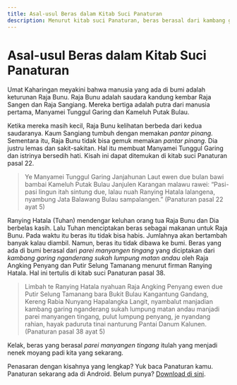 ```yaml
---
title: Asal-usul Beras dalam Kitab Suci Panaturan
description: Menurut kitab suci Panaturan, beras berasal dari kambang garing nganderang sukah lumpung matan.
---
```

# Asal-usul Beras dalam Kitab Suci Panaturan

Umat Kaharingan meyakini bahwa manusia yang ada di bumi adalah keturunan Raja Bunu. Raja Bunu adalah saudara kandung kembar Raja Sangen dan Raja Sangiang. Mereka bertiga adalah putra dari manusia pertama, Manyamei Tunggul Garing dan Kameluh Putak Bulau.

Ketika mereka masih kecil, Raja Bunu kelihatan berbeda dari kedua saudaranya. Kaum Sangiang tumbuh dengan memakan _pantar pinang._ Sementara itu, Raja Bunu tidak bisa gemuk memakan _pantar pinang._ Dia 
justru lemas dan sakit-sakitan. Hal itu membuat Manyamei Tunggul Garing dan istrinya bersedih hati. Kisah ini dapat ditemukan di kitab suci Panaturan pasal 22.

> Ye Manyamei Tunggul Garing Janjahunan Laut ewen due bulan bawi bambai Kameluh Putak Bulau Janjulen Karangan malawu rawei: “Pasi-pasi lingun itah sintung due, lalau nuah Ranying Hatala lalangena, nyambung Jata Balawang Bulau sampalangen.” (Panaturan pasal 22 ayat 5)

Ranying Hatala (Tuhan) mendengar keluhan orang tua Raja Bunu dan Dia berbelas kasih. Lalu Tuhan menciptakan beras sebagai makanan untuk Raja Bunu. Pada waktu itu beras itu tidak bisa habis. Jumlahnya akan bertambah banyak kalau diambil. Namun, beras itu tidak dibawa ke bumi. Beras yang ada di bumi berasal dari _parei manyangen tingang_ yang diciptakan dari _kambang garing nganderang sukah lumpung matan andau_ oleh Raja Angking Penyang dan Putir Selung Tamanang menurut firman Ranying Hatala. Hal ini tertulis di kitab suci Panaturan pasal 38.

> Limbah te Ranying Hatala nyahuan Raja Angking Penyang ewen due Putir Selung Tamanang bara Bukit Bulau Kangantung Gandang, Kereng Rabia Nunyang Hapalangka Langit, nyambalut manjadian kambang garing nganderang sukah lumpung matan andau manjadi parei manyangen tingang, pulut lumpung penyang, je nyandang rahian, hayak paduruta tinai nanturung Pantai Danum Kalunen. (Panaturan pasal 38 ayat 5)

Kelak, beras yang berasal _parei manyangen tingang_ itulah yang menjadi nenek moyang padi kita yang sekarang.

Penasaran dengan kisahnya yang lengkap? Yuk baca Panaturan kamu. Panaturan sekarang ada di Android. Belum punya? [Download di sini](https://play.google.com/store/apps/details?id=id.web.ren.kaharingan).
